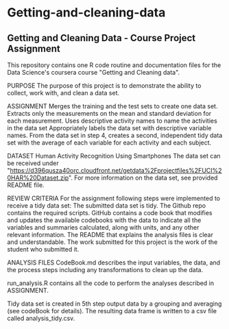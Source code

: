# Getting-and-cleaning-data

## Getting and Cleaning Data - Course Project Assignment

This repository contains one R code routine and documentation files for the Data Science's coursera course "Getting and Cleaning data".

PURPOSE
The purpose of this project is to demonstrate the ability to collect, work with, and clean a data set. 

ASSIGNMENT
    Merges the training and the test sets to create one data set.
    Extracts only the measurements on the mean and standard deviation for each measurement.
    Uses descriptive activity names to name the activities in the data set
    Appropriately labels the data set with descriptive variable names.
    From the data set in step 4, creates a second, independent tidy data set with the average of each variable for each activity and each subject.

DATASET
    Human Activity Recognition Using Smartphones
    The data set can be received under "https://d396qusza40orc.cloudfront.net/getdata%2Fprojectfiles%2FUCI%20HAR%20Dataset.zip". 
    For more information on the data set, see provided README file.  

REVIEW CRITERIA
    For the assignment following steps were implemented to receive a tidy data set:
    The submitted data set is tidy.
    The Github repo contains the required scripts.
    GitHub contains a code book that modifies and updates the available codebooks with the data to indicate all the variables and summaries calculated, along with units, and any other relevant information.
    The README that explains the analysis files is clear and understandable.
    The work submitted for this project is the work of the student who submitted it.

ANALYSIS FILES
   CodeBook.md describes the input variables, the data, and the process steps including any transformations to clean up the data.

   run_analysis.R contains all the code to perform the analyses described in ASSIGNMENT. 

   Tidy data set is created in 5th step output data  by a grouping and averaging (see codeBook for details). The resulting data frame is
   written to a csv file called analysis_tidy.csv.
